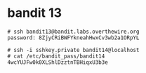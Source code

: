 # bandit 13

    # ssh bandit13@bandit.labs.overthewire.org
    password: 8ZjyCRiBWFYkneahHwxCv3wb2a1ORpYL

    # ssh -i sshkey.private bandit14@localhost
    # cat /etc/bandit_pass/bandit14
    4wcYUJFw0k0XLShlDzztnTBHiqxU3b3e

